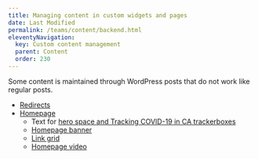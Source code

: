 ```yaml
---
title: Managing content in custom widgets and pages
date: Last Modified 
permalink: /teams/content/backend.html
eleventyNavigation:
  key: Custom content management
  parent: Content
  order: 230
---
```


Some content is maintained through WordPress posts that do not work like regular posts.

* [Redirects](https://cagov.github.io/covid19.ca.gov-site-eng-playbook/teams/content/redirects.html)
* [Homepage](https://cagov.github.io/covid19.ca.gov-site-eng-playbook/teams/content/homepage.html)
  * Text for [hero space and Tracking COVID-19 in CA trackerboxes](https://teamdocs.covid19.ca.gov/teams/content/hero-trackerboxes.html)
  * [Homepage banner](https://cagov.github.io/covid19.ca.gov-site-eng-playbook/teams/content/banner.html)
  * [Link grid](https://teamdocs.covid19.ca.gov/teams/content/featured-links.html)
  * [Homepage video](https://cagov.github.io/covid19.ca.gov-site-eng-playbook/teams/content/video.html)
